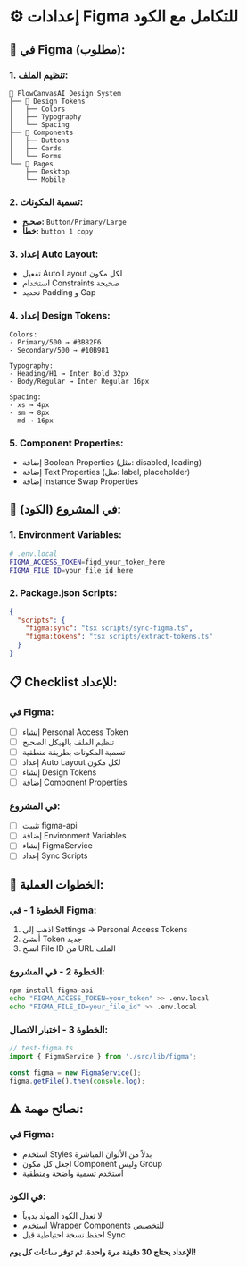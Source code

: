 # ⚙️ إعدادات Figma للتكامل مع الكود

## 🎨 **في Figma (مطلوب):**

### **1. تنظيم الملف:**
```
📁 FlowCanvasAI Design System
├── 🎨 Design Tokens
│   ├── Colors
│   ├── Typography  
│   └── Spacing
├── 🧩 Components
│   ├── Buttons
│   ├── Cards
│   └── Forms
└── 📱 Pages
    ├── Desktop
    └── Mobile
```

### **2. تسمية المكونات:**
- **صحيح:** `Button/Primary/Large`
- **خطأ:** `button 1 copy`

### **3. إعداد Auto Layout:**
- تفعيل Auto Layout لكل مكون
- استخدام Constraints صحيحة
- تحديد Padding و Gap

### **4. إعداد Design Tokens:**
```
Colors:
- Primary/500 → #3B82F6
- Secondary/500 → #10B981

Typography:
- Heading/H1 → Inter Bold 32px
- Body/Regular → Inter Regular 16px

Spacing:
- xs → 4px
- sm → 8px
- md → 16px
```

### **5. Component Properties:**
- إضافة Boolean Properties (مثل: disabled, loading)
- إضافة Text Properties (مثل: label, placeholder)
- إضافة Instance Swap Properties

## 🔧 **في المشروع (الكود):**

### **1. Environment Variables:**
```bash
# .env.local
FIGMA_ACCESS_TOKEN=figd_your_token_here
FIGMA_FILE_ID=your_file_id_here
```

### **2. Package.json Scripts:**
```json
{
  "scripts": {
    "figma:sync": "tsx scripts/sync-figma.ts",
    "figma:tokens": "tsx scripts/extract-tokens.ts"
  }
}
```

## 📋 **Checklist للإعداد:**

### **في Figma:**
- [ ] إنشاء Personal Access Token
- [ ] تنظيم الملف بالهيكل الصحيح
- [ ] تسمية المكونات بطريقة منطقية
- [ ] إعداد Auto Layout لكل مكون
- [ ] إنشاء Design Tokens
- [ ] إضافة Component Properties

### **في المشروع:**
- [ ] تثبيت figma-api
- [ ] إضافة Environment Variables
- [ ] إنشاء FigmaService
- [ ] إعداد Sync Scripts

## 🎯 **الخطوات العملية:**

### **الخطوة 1 - في Figma:**
1. اذهب إلى Settings → Personal Access Tokens
2. أنشئ Token جديد
3. انسخ File ID من URL الملف

### **الخطوة 2 - في المشروع:**
```bash
npm install figma-api
echo "FIGMA_ACCESS_TOKEN=your_token" >> .env.local
echo "FIGMA_FILE_ID=your_file_id" >> .env.local
```

### **الخطوة 3 - اختبار الاتصال:**
```typescript
// test-figma.ts
import { FigmaService } from './src/lib/figma';

const figma = new FigmaService();
figma.getFile().then(console.log);
```

## ⚠️ **نصائح مهمة:**

### **في Figma:**
- استخدم Styles بدلاً من الألوان المباشرة
- اجعل كل مكون Component وليس Group
- استخدم تسمية واضحة ومنطقية

### **في الكود:**
- لا تعدل الكود المولد يدوياً
- استخدم Wrapper Components للتخصيص
- احفظ نسخة احتياطية قبل Sync

**الإعداد يحتاج 30 دقيقة مرة واحدة، ثم توفر ساعات كل يوم!**